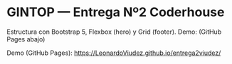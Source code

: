 # GINTOP — Entrega Nº2 Coderhouse

Estructura con Bootstrap 5, Flexbox (hero) y Grid (footer).
Demo: (GitHub Pages abajo)

Demo (GitHub Pages): https://LeonardoViudez.github.io/entrega2viudez/
